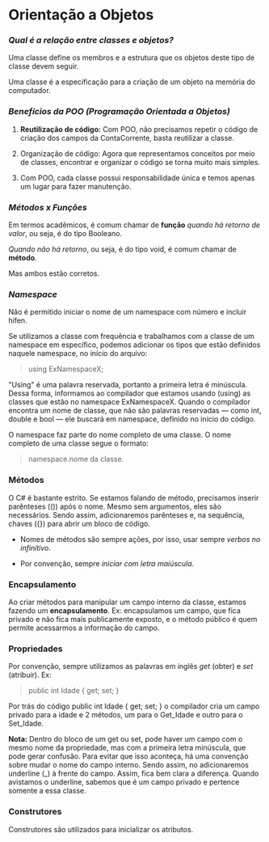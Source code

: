 # Orientação a Objetos

### _Qual é a relação entre classes e objetos?_

Uma classe define os membros e a estrutura que os objetos deste tipo de classe devem seguir. 

Uma classe é a especificação para a criação de um objeto na memória do computador.

### _Benefícios da POO (Programação Orientada a Objetos)_

1. **Reutilização de código:**
Com POO, não precisamos repetir o código de criação dos campos da ContaCorrente, basta reutilizar a classe.

2. Organização de código:
Agora que representamos conceitos por meio de classes, encontrar e organizar o código se torna muito mais simples.

3. Com POO, cada classe possui responsabilidade única e temos apenas um lugar para fazer manutenção.

### _Métodos x Funções_
Em termos acadêmicos, é comum chamar de **função** _quando há retorno de valor_, ou seja, é do tipo Booleano. 

_Quando não há retorno_, ou seja, é do tipo void, é comum chamar de **método**.

Mas ambos estão corretos.

### _Namespace_

Não é permitido iniciar o nome de um namespace com número e incluir hífen.

Se utilizamos a classe com frequência e trabalhamos com a classe de um namespace em específico, podemos adicionar os tipos que estão definidos naquele namespace, no início do arquivo:

> using ExNamespaceX;

"Using" é uma palavra reservada, portanto a primeira letra é minúscula. Dessa forma, informamos ao compilador que estamos usando (using) as classes que estão no namespace ExNamespaceX. Quando o compilador encontra um nome de classe, que não são palavras reservadas — como int, double e bool — ele buscará em namespace, definido no início do código.

O namespace faz parte do nome completo de uma classe.
O nome completo de uma classe segue o formato:

> namespace.nome da classe.

### Métodos

O C# é bastante estrito. Se estamos falando de método, precisamos inserir parênteses (()) após o nome. Mesmo sem argumentos, eles são necessários. Sendo assim, adicionaremos parênteses e, na sequência, chaves ({}) para abrir um bloco de código. 

* Nomes de métodos são sempre ações, por isso, usar sempre _verbos no infinitivo_.

* Por convenção, sempre _iniciar com letra maiúscula_.

### Encapsulamento

Ao criar métodos para manipular um campo interno da classe, estamos fazendo um **encapsulamento**. 
Ex: encapsulamos um campo, que fica privado e não fica mais publicamente exposto, e o método público é quem permite acessarmos a informação do campo.

### Propriedades

Por convenção, sempre utilizamos as palavras em inglês _get_ (obter) e _set_ (atribuir).
Ex:
> public int Idade { get; set; }

Por trás do código public int Idade { get; set; } o compilador cria um campo privado para a idade e 2 métodos, um para o Get_Idade e outro para o Set_Idade.

**Nota:** Dentro do bloco de um get ou set, pode haver um campo com o mesmo nome da propriedade, mas com a primeira letra minúscula, que pode gerar confusão. Para evitar que isso aconteça, há uma convenção sobre mudar o nome do campo interno. Sendo assim, no adicionaremos underline (_) à frente do campo. Assim, fica bem clara a diferença. Quando avistamos o underline, sabemos que é um campo privado e pertence somente a essa classe.

### Construtores
Construtores são utilizados para inicializar os atributos.